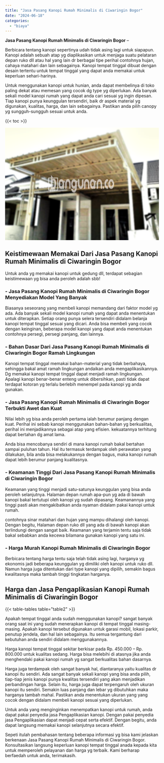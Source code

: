 ```yaml
---
title: "Jasa Pasang Kanopi Rumah Minimalis di Ciwaringin Bogor"
date: "2024-06-18"
categories: 
  - "biaya"
---
```


**Jasa Pasang Kanopi Rumah Minimalis di Ciwaringin Bogor** –

Berbicara tentang kanopi sepertinya udah tidak asing lagi untuk siapapun. Kanopi adalah sebuah atap yg diaplikasikan untuk menjaga suatu pelataran depan ruko dll atau hal yang lain dr berbagai tipe perihal contohnya hujan, cahaya matahari dan lain sebagainya. Kanopi tempat tinggal dibuat dengan desain tertentu untuk tempat tinggal yang dapat anda memakai untuk keperluan sehari-harinya.

Untuk menggunakan kanopi untuk hunian, anda dapat membelinya di toko paling dekat atau memesan yang cocok dg type yg diperlukan. Ada banyak sekali model kanopi rumah yang dapat anda cari sesuai yg ingin dipesan. Tiap kanopi punya keunggulan tersendiri, baik dr aspek material yg digunakan, kualitas, harga, dan lain sebagainya. Pastikan anda pilih canopy yg sungguh-sungguh sesuai untuk anda.

{{< toc >}}

![Jasa Pasang Kanopi Rumah Minimalis di Ciwaringin Bogor](/images/harga-kanopi-minimalis-17.png)

## Keistimewaan Memakai Dari Jasa Pasang Kanopi Rumah Minimalis di Ciwaringin Bogor

Untuk anda yg memakai kanopi untuk gedung dll, terdapat sebagian keistimewaan yg bisa anda peroleh adalah sbb!

### \- Jasa Pasang Kanopi Rumah Minimalis di Ciwaringin Bogor Menyediakan Model Yang Banyak

Biasanya seseorang yang membeli kanopi memandang dari faktor model yg ada. Ada banyak sekali model kanopi rumah yang dapat anda menentukan untuk diterapkan. Setiap orang punya selera tersendiri didalam belanja kanopi tempat tinggal sesuai yang dicari. Anda bisa membeli yang cocok dengan keinginan, beberapa model kanopi yang dapat anda menentukan contohnya persegi, persegi panjang, dan lainnya.

### \- Bahan Dasar Dari Jasa Pasang Kanopi Rumah Minimalis di Ciwaringin Bogor Ramah Lingkungan

Kanopi tempat tinggal memakai bahan-material yang tidak berbahaya, sehingga bakal amat ramah lingkungan andaikan anda mengaplikasikannya. Dg memakai kanopi tempat tinggal dapat menjadi ramah lingkungan. Apalagi kanopi benar-benar enteng untuk dibersihkan, pasti tidak dapat terdapat kotoran yg terlalu berlebih menempel pada kanopi yg anda gunakan.

### \- Jasa Pasang Kanopi Rumah Minimalis di Ciwaringin Bogor Terbukti Awet dan Kuat

Nilai lebih yg bisa anda peroleh pertama ialah berumur panjang dengan kuat. Perihal ini sebab kanopi menggunakan bahan-bahan yg berkualitas, perihal ini menjadikannya sebagai atap yang efisien. kekuatannya terhitung dapat bertahan dg amat lama.

Anda bisa mencobanya sendiri di mana kanopi rumah bakal bertahan sampai puluhan tahun. Hal itu termasuk terdampak oleh perawatan yang dilakukan, bila anda bisa melakukannya dengan bagus, maka kanopi rumah dapat lebih berumur panjang kualitasnya.

### \- Keamanan Tinggi Dari Jasa Pasang Kanopi Rumah Minimalis di Ciwaringin Bogor

Keamanan yang tinggi menjadi satu-satunya keunggulan yang bisa anda peroleh selanjutnya. Halaman depan rumah apa-pun yg ada di bawah kanopi bakal tertutupi oleh kanopi yg sudah dipasang. Keamanannya yang tinggi pasti akan mengakibatkan anda nyaman didalam pakai kanopi untuk rumah.

contohnya sinar matahari dan hujan yang mampu dihalangi oleh kanopi. Dengan begitu, Halaman depan ruko dll yang ada di bawah kanopi akan terlindungi dengan sangat baik. Keamanan yang terjamin tentu saja tidak bakal sebabkan anda kecewa bilamana gunakan kanopi yang satu ini.

### \- Harga Murah Kanopi Rumah Minimalis di Ciwaringin Bogor

Berbicara tentang harga tentu saja telah tidak asing lagi, harganya yg ekonomis jadi beberapa keunggulan yg dimiliki oleh kanopi untuk ruko dll. Namun harga juga ditentukan dari type kanopi yang dipilih, semakin bagus kwalitasnya maka tambah tinggi tingkatan harganya.

## Harga dan Jasa Pengaplikasian Kanopi Rumah Minimalis di Ciwaringin Bogor

{{< table-tables table="table2" >}}

Apakah tempat tinggal anda sudah menggunakan kanopi? sangat banyak orang saat ini yang sudah menerapkan kanopi di tempat tinggal masing-masing. Apakah kanopi tersebut digunakan untuk garasi mobil, lokasi parkir, penutup jendela, dan hal lain sebagainya. Itu semua tergantung dari kebutuhan anda sendiri didalam menggunakannya.

Harga kanopi tempat tinggal sekitar berkisar pada Rp. 450.000 – Rp. 800.000 untuk kualitas sedang. Harga bisa melebihi di atasnya jika anda menghendaki pakai kanopi rumah yg sangat berkualitas bahan dasarnya.

Harga juga terdampak oleh sangat banyak hal, diantaranya yaitu kualitas dr kanopi itu sendiri. Ada sangat banyak sekali kanopi yang bisa anda pilih, tiap-tiap jenis kanopi punya kwalitas tersendiri yang akan menjadikan perbandingan harga. Selain itu, harga juga dapat terpengaruh oleh ukuran kanopi itu sendiri. Semakin luas panjang dan lebar yg dibutuhkan maka harganya tambah mahal. Pastikan anda menentukan ukuran yang yang cocok dengan didalam membeli kanopi sesuai yang diperlukan.

Untuk anda yang menginginkan menempatkan kanopi untuk rumah, anda dapat pakai penyedia jasa Pengaplikasian kanopi. Dengan pakai penyedia jasa Pengaplikasian dapat menjadi cepat serta efektif. Dengan begitu, anda dapat langsung memakai kanopi selanjutnya secara efektif.

Sepeti itulah pembahasan tentang beberapa informasi yg bisa kami jelaskan berkenaan Jasa Pasang Kanopi Rumah Minimalis di Ciwaringin Bogor. Konsultasikan langsung keperluan kanopi tempat tinggal anada kepada kita untuk memperoleh pelayanan dan harga yg terbaik. Kami berharap berfaedah untuk anda, terimakasih.
